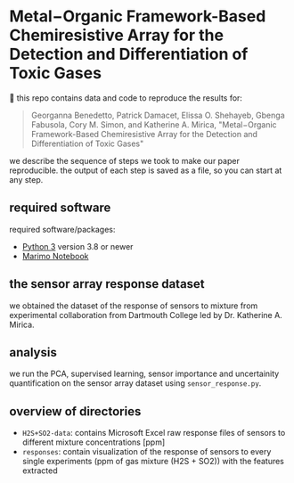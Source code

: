 # Metal−Organic Framework-Based Chemiresistive Array for the Detection and Differentiation of Toxic Gases
:rocket: this repo contains data and code to reproduce the results for:
> Georganna Benedetto, Patrick Damacet, Elissa O. Shehayeb, Gbenga Fabusola, Cory M. Simon, and Katherine A. Mirica, "Metal−Organic Framework-Based Chemiresistive Array for the Detection and Differentiation of Toxic Gases"

we describe the sequence of steps we took to make our paper reproducible. the output of each step is saved as a file, so you can start at any step.

## required software
required software/packages:
* [Python 3](https://www.python.org/downloads/) version 3.8 or newer
* [Marimo Notebook](https://docs.marimo.io/)

## the sensor array response dataset
we obtained the dataset of the response of sensors to mixture from experimental collaboration from Dartmouth College led by Dr. Katherine A. Mirica.

## analysis
we run the PCA, supervised learning, sensor importance and uncertainity quantification on the sensor array dataset using `sensor_response.py`.

## overview of directories
- `H2S+SO2-data`: contains Microsoft Excel raw response files of sensors to different mixture concentrations [ppm]
- `responses`: contain visualization of the response of sensors to every single experiments (ppm of gas mixture (H2S + SO2)) with the features extracted
